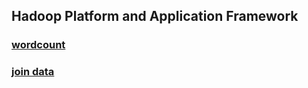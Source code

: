 ## Hadoop Platform and Application Framework
### [wordcount](wordcount/wordcount.md)
### [join data](JoiningData/joiningdata.md)
